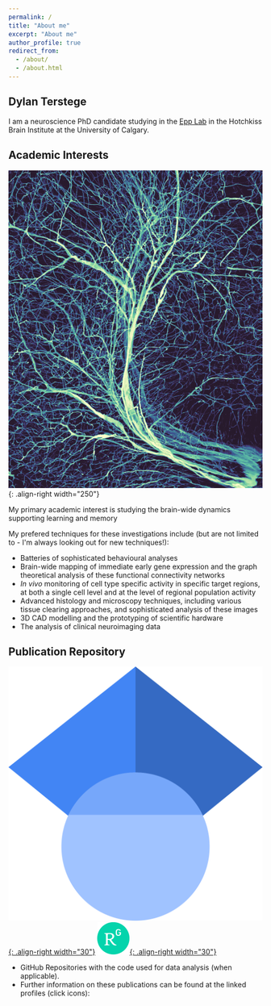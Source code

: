 ```yaml
---
permalink: /
title: "About me"
excerpt: "About me"
author_profile: true
redirect_from: 
  - /about/
  - /about.html
---
```


Dylan Terstege
-------------------

I am a neuroscience PhD candidate studying in the [Epp Lab](https://epplab.com) in the Hotchkiss Brain Institute at the University of Calgary.

## Academic Interests

![vasc_im](/images/deep_crop.png){: .align-right width="250"}

My primary academic interest is studying the brain-wide dynamics supporting learning and memory

My prefered techniques for these investigations include (but are not limited to - I'm always looking out for new techniques!):
- Batteries of sophisticated behavioural analyses
- Brain-wide mapping of immediate early gene expression and the graph theoretical analysis of these functional connectivity networks
- _In vivo_ monitoring of cell type specific activity in specific target regions, at both a single cell level and at the level of regional population activity
- Advanced histology and microscopy techniques, including various tissue clearing approaches, and sophisticated analysis of these images
- 3D CAD modelling and the prototyping of scientific hardware
- The analysis of clinical neuroimaging data


## Publication Repository

[![gs_logo](images/1024px-Google_Scholar_logo.svg.png){: .align-right width="30"}](https://scholar.google.ca/citations?user=K164tDoAAAAJ&hl=en)
[![rg_logo](images/64px-ResearchGate_icon_SVG.svg.png){: .align-right width="30"}](https://www.researchgate.net/profile/Dylan-Terstege)

- GitHub Repositories with the code used for data analysis (when applicable).
- Further information on these publications can be found at the linked profiles (click icons):
